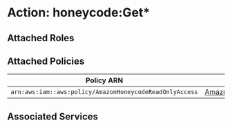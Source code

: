 # Action: honeycode:Get*

## Attached Roles

## Attached Policies

| Policy ARN | Policy Name |
|------------|-------------|
| `arn:aws:iam::aws:policy/AmazonHoneycodeReadOnlyAccess` | [AmazonHoneycodeReadOnlyAccess](../policies.md#amazonhoneycodereadonlyaccess) |

## Associated Services

